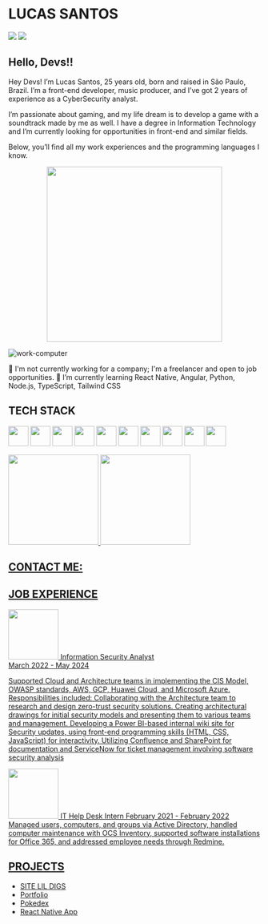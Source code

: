 
<!--
**LucasSantosOriginal/LucasSantosOriginal** is a ✨ _special_ ✨ repository because its `README.md` (this file) appears on your GitHub profile.

Here are some ideas to get you started:

- 🔭 I’m currently working on ...
- 🌱 I’m currently learning ...
- 👯 I’m looking to collaborate on ...
- 🤔 I’m looking for help with ...
- 💬 Ask me about ...
- 📫 How to reach me: ...
- 😄 Pronouns: ...
- ⚡ Fun fact: ...
-->

## <h1>LUCAS SANTOS</h1>
<div>

<a href = "mailto:contato.lucasazevedo1@gmail.com"><img loading="lazy" src="https://img.shields.io/badge/Gmail-D14836?style=for-the-badge&logo=gmail&logoColor=white" target="_blank"></a>
<a href="https://www.linkedin.com/in/lucas-azevedos/" target="_blank"><img loading="lazy" src="https://img.shields.io/badge/-LinkedIn-%230077B5?style=for-the-badge&logo=linkedin&logoColor=white" target="_blank"></a>   
</div>

## Hello, Devs!!

Hey Devs! I’m Lucas Santos, 25 years old, born and raised in São Paulo, Brazil. I’m a front-end developer, music producer, and I’ve got 2 years of experience as a CyberSecurity analyst.

I’m passionate about gaming, and my life dream is to develop a game with a soundtrack made by me as well. I have a degree in Information Technology and I’m currently looking for opportunities in front-end and similar fields.

Below, you’ll find all my work experiences and the programming languages I know.

<p align="center">
  <img src="https://github.com/user-attachments/assets/03f07381-e639-43e7-9003-4572e2131d89" width="350">
</p>

![work-computer]()

🔭 I'm not currently working for a company; I'm a freelancer and open to job opportunities.
🌱 I’m currently learning React Native, Angular, Python, Node.js, TypeScript, Tailwind CSS 

## TECH STACK
<img loading="lazy" src="https://cdn.jsdelivr.net/gh/devicons/devicon@latest/icons/react/react-original-wordmark.svg" width="40" height="40"></img>
<img loading="lazy" src="https://cdn.jsdelivr.net/gh/devicons/devicon@latest/icons/typescript/typescript-original.svg"  width="40" height="40" />
<img loading="lazy" src="https://cdn.jsdelivr.net/gh/devicons/devicon@latest/icons/javascript/javascript-original.svg"  width="40" height="40" />
<img loading="lazy" src="https://cdn.jsdelivr.net/gh/devicons/devicon@latest/icons/python/python-original-wordmark.svg"  width="40" height="40" />
<img loading="lazy" src="https://cdn.jsdelivr.net/gh/devicons/devicon@latest/icons/css3/css3-plain-wordmark.svg" width="40" height="40" />
<img  loading="lazy" src="https://cdn.jsdelivr.net/gh/devicons/devicon@latest/icons/linux/linux-original.svg" width="40" height="40" />
<img loading="lazy" src="https://cdn.jsdelivr.net/gh/devicons/devicon@latest/icons/html5/html5-plain-wordmark.svg" width="40" height="40" />
<img loading="lazy" src="https://cdn.jsdelivr.net/gh/devicons/devicon@latest/icons/wordpress/wordpress-original.svg" width="40" height="40" />
<img loading="lazy" src="https://cdn.jsdelivr.net/gh/devicons/devicon@latest/icons/mysql/mysql-original-wordmark.svg" width="40" height="40" />
<img loading="lazy" src="https://cdn.jsdelivr.net/gh/devicons/devicon@latest/icons/vitejs/vitejs-original.svg" width="40" height="40" />

<div>
<a href="https://github.com/lucassantosoriginal">
<img loading="lazy" height="180em" src="https://github-readme-stats.vercel.app/api/top-langs/?username=lucassantosoriginal&layout=compact&langs_count=7&theme=midnight-purple"/>
<img loading="lazy" height="180em" src="https://github-readme-stats.vercel.app/api?username=lucassantosoriginal&show_icons=true&theme=midnight-purple&include_all_commits=true&count_private=true"/>

</div>

## CONTACT ME:



## JOB EXPERIENCE
<div classname="vivo">
  <img src="https://github.com/user-attachments/assets/d3da8bce-a434-4afc-bfa4-f15e2a4f724a" width="100" height="100" />
Information Security Analyst <br>
 March 2022 - May 2024 <br>
</h2>
  <p>
     Supported Cloud and Architecture teams in implementing the CIS Model, OWASP standards, AWS, GCP, Huawei Cloud, and Microsoft Azure. Responsibilities
 included:
 Collaborating with the Architecture team to research and design zero-trust security solutions.
 Creating architectural drawings for initial security models and presenting them to various teams and management.
 Developing a Power BI-based internal wiki site for Security updates, using front-end programming skills (HTML, CSS, JavaScript) for interactivity.
 Utilizing Confluence and SharePoint for documentation and ServiceNow for ticket management involving software security analysis
</p>
<img>
  
</div>
<div classname="telefonica">
<img src="https://github.com/user-attachments/assets/591c1a16-70c6-4f08-9f5b-e5a59bfc8fca" width="100" height="100"/>
  IT Help Desk Intern
 February 2021 - February 2022
 Managed users, computers, and groups via Active Directory, handled computer maintenance with OCS Inventory, supported software installations for Office 365,
 and addressed employee needs through Redmine.
</div>


## PROJECTS


- SITE LIL DIGS
- Portfolio
- Pokedex
- React Native App

